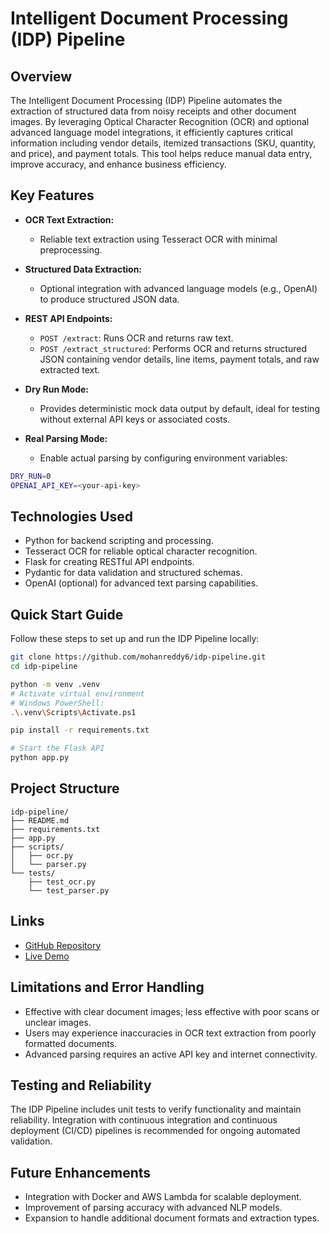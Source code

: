 # Intelligent Document Processing (IDP) Pipeline

## Overview

The Intelligent Document Processing (IDP) Pipeline automates the extraction of structured data from noisy receipts and other document images. By leveraging Optical Character Recognition (OCR) and optional advanced language model integrations, it efficiently captures critical information including vendor details, itemized transactions (SKU, quantity, and price), and payment totals. This tool helps reduce manual data entry, improve accuracy, and enhance business efficiency.

## Key Features

* **OCR Text Extraction:**

  * Reliable text extraction using Tesseract OCR with minimal preprocessing.

* **Structured Data Extraction:**

  * Optional integration with advanced language models (e.g., OpenAI) to produce structured JSON data.

* **REST API Endpoints:**

  * `POST /extract`: Runs OCR and returns raw text.
  * `POST /extract_structured`: Performs OCR and returns structured JSON containing vendor details, line items, payment totals, and raw extracted text.

* **Dry Run Mode:**

  * Provides deterministic mock data output by default, ideal for testing without external API keys or associated costs.

* **Real Parsing Mode:**

  * Enable actual parsing by configuring environment variables:

```bash
DRY_RUN=0
OPENAI_API_KEY=<your-api-key>
```

## Technologies Used

* Python for backend scripting and processing.
* Tesseract OCR for reliable optical character recognition.
* Flask for creating RESTful API endpoints.
* Pydantic for data validation and structured schemas.
* OpenAI (optional) for advanced text parsing capabilities.

## Quick Start Guide

Follow these steps to set up and run the IDP Pipeline locally:

```bash
git clone https://github.com/mohanreddy6/idp-pipeline.git
cd idp-pipeline

python -m venv .venv
# Activate virtual environment
# Windows PowerShell:
.\.venv\Scripts\Activate.ps1

pip install -r requirements.txt

# Start the Flask API
python app.py
```

## Project Structure

```
idp-pipeline/
├── README.md
├── requirements.txt
├── app.py
├── scripts/
│   ├── ocr.py
│   └── parser.py
└── tests/
    ├── test_ocr.py
    └── test_parser.py
```

## Links

* [GitHub Repository](https://github.com/mohanreddy6/idp-pipeline)
* [Live Demo](https://idp-pipeline.onrender.com)

## Limitations and Error Handling

* Effective with clear document images; less effective with poor scans or unclear images.
* Users may experience inaccuracies in OCR text extraction from poorly formatted documents.
* Advanced parsing requires an active API key and internet connectivity.

## Testing and Reliability

The IDP Pipeline includes unit tests to verify functionality and maintain reliability. Integration with continuous integration and continuous deployment (CI/CD) pipelines is recommended for ongoing automated validation.

## Future Enhancements

* Integration with Docker and AWS Lambda for scalable deployment.
* Improvement of parsing accuracy with advanced NLP models.
* Expansion to handle additional document formats and extraction types.
